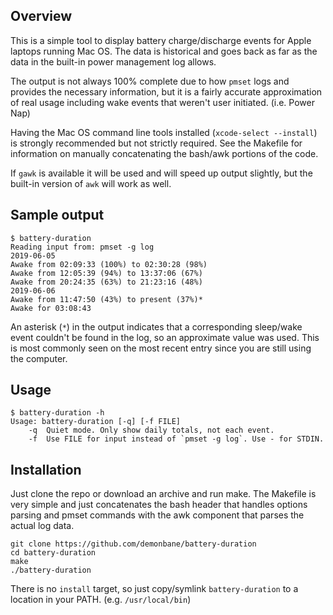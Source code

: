 ## Overview
This is a simple tool to display battery charge/discharge events for Apple laptops running Mac OS. The data is historical and goes back as far as the data in the built-in power management log allows.

The output is not always 100% complete due to how `pmset` logs and provides the necessary information, but it is a fairly accurate approximation of real usage including wake events that weren't user initiated. (i.e. Power Nap)

Having the Mac OS command line tools installed (`xcode-select --install`) is strongly recommended but not strictly required. See the Makefile for information on manually concatenating the bash/awk portions of the code.

If `gawk` is available it will be used and will speed up output slightly, but the built-in version of `awk` will work as well.

## Sample output
```
$ battery-duration 
Reading input from: pmset -g log
2019-06-05
Awake from 02:09:33 (100%) to 02:30:28 (98%)
Awake from 12:05:39 (94%) to 13:37:06 (67%)
Awake from 20:24:35 (63%) to 21:23:16 (48%)
2019-06-06
Awake from 11:47:50 (43%) to present (37%)*
Awake for 03:08:43
```

An asterisk (`*`) in the output indicates that a corresponding sleep/wake event couldn't be found in the log, so an approximate value was used. This is most commonly seen on the most recent entry since you are still using the computer.

## Usage
```
$ battery-duration -h
Usage: battery-duration [-q] [-f FILE]
	-q	Quiet mode. Only show daily totals, not each event.
	-f	Use FILE for input instead of `pmset -g log`. Use - for STDIN.
```

## Installation
Just clone the repo or download an archive and run make. The Makefile is very simple and just concatenates the bash header that handles options parsing and pmset commands with the awk component that parses the actual log data.

```
git clone https://github.com/demonbane/battery-duration
cd battery-duration
make
./battery-duration
```

There is no `install` target, so just copy/symlink `battery-duration` to a location in your PATH. (e.g. `/usr/local/bin`)
